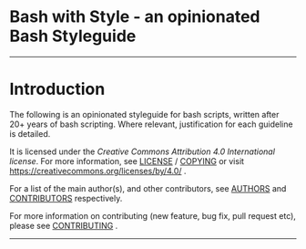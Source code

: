 # Bash with Style - an opinionated Bash Styleguide

----
# Introduction

The following is an opinionated styleguide for bash scripts, written after 20+
years of bash scripting. Where relevant, justification for each guideline is
detailed.

It is licensed under the _Creative Commons Attribution 4.0 International
license_. For more information, see [LICENSE](LICENSE) / [COPYING](COPYING) or
visit https://creativecommons.org/licenses/by/4.0/ .

For a list of the main author(s), and other contributors, see
[AUTHORS](AUTHORS.md) and [CONTRIBUTORS](CONTRIBUTORS.md) respectively.

For more information on contributing (new feature, bug fix, pull request etc),
please see [CONTRIBUTING](CONTRIBUTING.md) .

----
[//]: # ( vim: set ts=4 sw=4 et cindent tw=80 ai si syn=markdown ft=markdown: )
